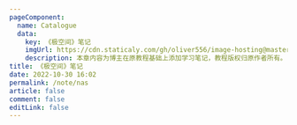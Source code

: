 ```yaml
---
pageComponent:
  name: Catalogue
  data:
    key: 《极空间》笔记
    imgUrl: https://cdn.staticaly.com/gh/oliver556/image-hosting@master/20221030/nas_10-30_01.3pyvqthj5gc0.webp
    description: 本章内容为博主在原教程基础上添加学习笔记，教程版权归原作者所有。
title: 《极空间》笔记
date: 2022-10-30 16:02
permalink: /note/nas
article: false
comment: false
editLink: false
---
```


